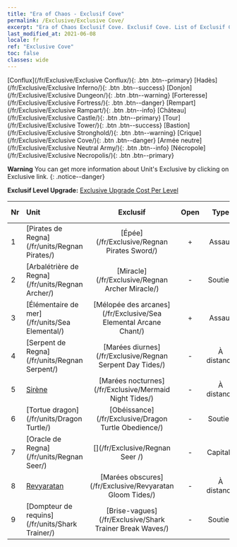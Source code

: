 ```yaml
---
title: "Era of Chaos - Exclusif Cove"
permalink: /Exclusive/Exclusive Cove/
excerpt: "Era of Chaos Exclusif Cove. Exclusif Cove. List of Exclusif Cove in Era of Chaos"
last_modified_at: 2021-06-08
locale: fr
ref: "Exclusive Cove"
toc: false
classes: wide
---
```

 [Conflux](/fr/Exclusive/Exclusive Conflux/){: .btn .btn--primary} [Hadès](/fr/Exclusive/Exclusive Inferno/){: .btn .btn--success} [Donjon](/fr/Exclusive/Exclusive Dungeon/){: .btn .btn--warning} [Forteresse](/fr/Exclusive/Exclusive Fortress/){: .btn .btn--danger} [Rempart](/fr/Exclusive/Exclusive Rampart/){: .btn .btn--info} [Château](/fr/Exclusive/Exclusive Castle/){: .btn .btn--primary} [Tour](/fr/Exclusive/Exclusive Tower/){: .btn .btn--success} [Bastion](/fr/Exclusive/Exclusive Stronghold/){: .btn .btn--warning} [Crique](/fr/Exclusive/Exclusive Cove/){: .btn .btn--danger} [Armée neutre](/fr/Exclusive/Exclusive Neutral Army/){: .btn .btn--info} [Nécropole](/fr/Exclusive/Exclusive Necropolis/){: .btn .btn--primary} 

**Warning** You can get more information about Unit's Exclusive by clicking on Exclusive link. 
{: .notice--danger}

 **Exclusif Level Upgrade:** [Exclusive Upgrade Cost Per Level](/Exclusive/ExclusiveUpgradeCostPerLevel/)

  | Nr |         Unit        | Exclusif | Open  |    Type   |  Item to Rank UP      |  Skin   |
  |:---|:--------------------|:-------------:|:-----:|:---------:|:---------------------:|:-------:|
  | 1  | [Pirates de Regna](/fr/units/Regnan Pirates/) | [Épée](/fr/Exclusive/Regnan Pirates Sword/) | + | Assaut | [Jeton Épée](/ItemsFR/con_912/) | - |
  | 2  | [Arbalétrière de Regna](/fr/units/Regnan Archer/) | [Miracle](/fr/Exclusive/Regnan Archer Miracle/) | - | Soutien | - | - |
  | 3  | [Élémentaire de mer](/fr/units/Sea Elemental/) | [Mélopée des arcanes](/fr/Exclusive/Sea Elemental Arcane Chant/) | + | Assaut | [Jeton Mélopée des arcanes](/ItemsFR/con_915/) | - |
  | 4  | [Serpent de Regna](/fr/units/Regnan Serpent/) | [Marées diurnes](/fr/Exclusive/Regnan Serpent Day Tides/) | - | À distance | [Jeton Marées diurnes](/ItemsFR/con_1003/) | [Skin spécial Marées diurnes](/ItemsFR/con_671/) |
  | 5  | [Sirène](/fr/units/Mermaid/) | [Marées nocturnes](/fr/Exclusive/Mermaid Night Tides/) | - | À distance | [Jeton Marées nocturnes](/ItemsFR/con_1004/) | [Skin spécial Marées nocturnes](/ItemsFR/con_672/) |
  | 6  | [Tortue dragon](/fr/units/Dragon Turtle/) | [Obéissance](/fr/Exclusive/Dragon Turtle Obedience/) | - | Soutien | [Jeton d'Obéissance](/ItemsFR/con_1005/) | [Skin spécial d'obéissance](/ItemsFR/con_673/) |
  | 7  | [Oracle de Regna](/fr/units/Regnan Seer/) | [](/fr/Exclusive/Regnan Seer /) | - | Capitale | [Étendard spirituel La cité dans l'océan](/ItemsFR/con_1006/) | [Tool_2990709](/ItemsFR/con_674/) |
  | 8  | [Revyaratan](/fr/units/Revyaratan/) | [Marées obscures](/fr/Exclusive/Revyaratan Gloom Tides/) | - | À distance | - | - |
  | 9  | [Dompteur de requins](/fr/units/Shark Trainer/) | [Brise-vagues](/fr/Exclusive/Shark Trainer Break Waves/) | - | Soutien | - | - |
